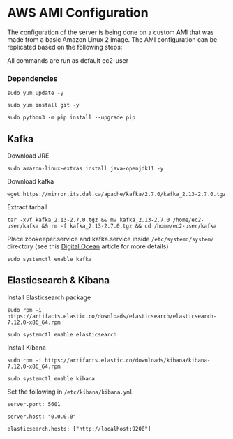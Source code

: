 # AWS AMI Configuration
The configuration of the server is being done on a custom AMI that was made from a basic Amazon Linux 2 image. The AMI configuration can be replicated based on the following steps:

All commands are run as default ec2-user

### Dependencies
`sudo yum update -y`

`sudo yum install git -y`

`sudo python3 -m pip install --upgrade pip`


## Kafka
Download JRE

`sudo amazon-linux-extras install java-openjdk11 -y`

Download kafka

`wget https://mirror.its.dal.ca/apache/kafka/2.7.0/kafka_2.13-2.7.0.tgz`

Extract tarball

`tar -xvf kafka_2.13-2.7.0.tgz && mv kafka_2.13-2.7.0 /home/ec2-user/kafka && rm -f kafka_2.13-2.7.0.tgz && cd /home/ec2-user/kafka`

Place zookeeper.service and kafka.service inside `/etc/systemd/system/` directory (see this [Digital Ocean](https://www.digitalocean.com/community/tutorials/how-to-install-apache-kafka-on-ubuntu-18-04) article for more details)

`sudo systemctl enable kafka`


## Elasticsearch & Kibana

Install Elasticsearch package

`sudo rpm -i https://artifacts.elastic.co/downloads/elasticsearch/elasticsearch-7.12.0-x86_64.rpm`

`sudo systemctl enable elasticsearch`

Install Kibana

`sudo rpm -i https://artifacts.elastic.co/downloads/kibana/kibana-7.12.0-x86_64.rpm`

`sudo systemctl enable kibana`

Set the following in `/etc/kibana/kibana.yml`

`server.port: 5601`

`server.host: "0.0.0.0"`

`elasticsearch.hosts: ["http://localhost:9200"]`
